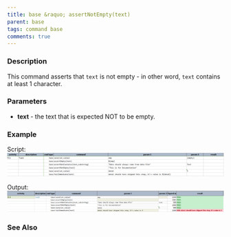 ```yaml
---
title: base &raquo; assertNotEmpty(text)
parent: base
tags: command base
comments: true
---
```



### Description
This command asserts that `text` is not empty - in other word, `text` contains at least 1 character.


### Parameters
- **text** \- the text that is expected NOT to be empty.


### Example
Script:
![script](image/assertNotEmpty_01.png)

Output:
![output](image/assertNotEmpty_02.png)


### See Also
